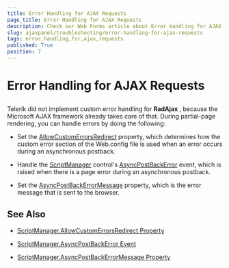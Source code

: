 ```yaml
---
title: Error Handling for AJAX Requests
page_title: Error Handling for AJAX Requests
description: Check our Web Forms article about Error Handling for AJAX Requests.
slug: ajaxpanel/troubleshooting/error-handling-for-ajax-requests
tags: error,handling,for,ajax,requests
published: True
position: 7
---
```


# Error Handling for AJAX Requests



## 

Telerik did not implement custom error handling for **RadAjax** , because the Microsoft AJAX framework already takes care of that. During partial-page rendering, you can handle errors by doing the following:

* Set the [AllowCustomErrorsRedirect](https://msdn.microsoft.com/en-us/library/system.web.ui.scriptmanager.allowcustomerrorsredirect.aspx) property, which determines how the custom error section of the Web.config file is used when an error occurs during an asynchronous postback.

* Handle the [ScriptManager](https://msdn.microsoft.com/en-us/library/bb398863.aspx) control's [AsyncPostBackError](https://msdn.microsoft.com/en-us/library/system.web.ui.scriptmanager.asyncpostbackerror.aspx) event, which is raised when there is a page error during an asynchronous postback.

* Set the [AsyncPostBackErrorMessage](https://msdn.microsoft.com/en-us/library/system.web.ui.scriptmanager.asyncpostbackerrormessage.aspx) property, which is the error message that is sent to the browser.

## See Also

 * [ScriptManager.AllowCustomErrorsRedirect Property](https://msdn.microsoft.com/en-us/library/system.web.ui.scriptmanager.allowcustomerrorsredirect.aspx)

 * [ScriptManager.AsyncPostBackError Event](https://msdn.microsoft.com/en-us/library/system.web.ui.scriptmanager.asyncpostbackerror.aspx)

 * [ScriptManager.AsyncPostBackErrorMessage Property](https://msdn.microsoft.com/en-us/library/system.web.ui.scriptmanager.asyncpostbackerrormessage.aspx)
